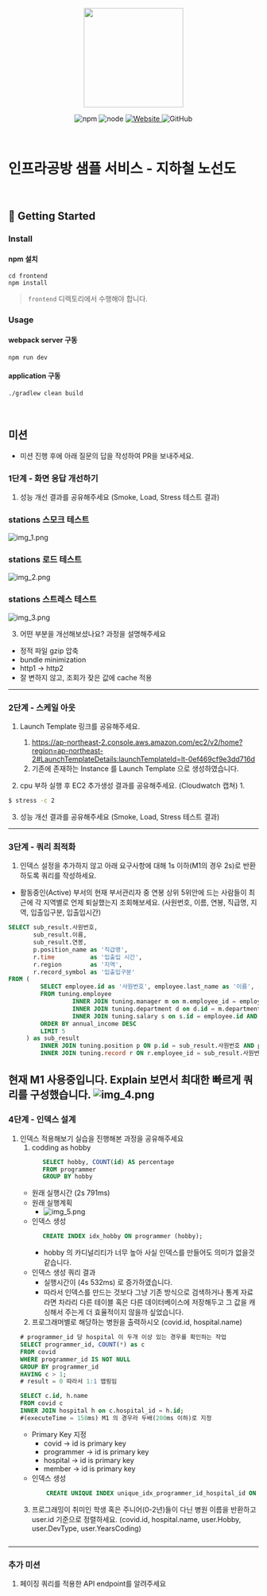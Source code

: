 <p align="center">
    <img width="200px;" src="https://raw.githubusercontent.com/woowacourse/atdd-subway-admin-frontend/master/images/main_logo.png"/>
</p>
<p align="center">
  <img alt="npm" src="https://img.shields.io/badge/npm-%3E%3D%205.5.0-blue">
  <img alt="node" src="https://img.shields.io/badge/node-%3E%3D%209.3.0-blue">
  <a href="https://edu.nextstep.camp/c/R89PYi5H" alt="nextstep atdd">
    <img alt="Website" src="https://img.shields.io/website?url=https%3A%2F%2Fedu.nextstep.camp%2Fc%2FR89PYi5H">
  </a>
  <img alt="GitHub" src="https://img.shields.io/github/license/next-step/atdd-subway-service">
</p>

<br>

# 인프라공방 샘플 서비스 - 지하철 노선도

<br>

## 🚀 Getting Started

### Install
#### npm 설치
```
cd frontend
npm install
```
> `frontend` 디렉토리에서 수행해야 합니다.

### Usage
#### webpack server 구동
```
npm run dev
```
#### application 구동
```
./gradlew clean build
```
<br>

## 미션

* 미션 진행 후에 아래 질문의 답을 작성하여 PR을 보내주세요.


### 1단계 - 화면 응답 개선하기
1. 성능 개선 결과를 공유해주세요 (Smoke, Load, Stress 테스트 결과)

### stations 스모크 테스트  
![img_1.png](img_1.png)

### stations 로드 테스트
![img_2.png](img_2.png)

### stations 스트레스 테스트
![img_3.png](img_3.png)

3. 어떤 부분을 개선해보셨나요? 과정을 설명해주세요

- 정적 파일 gzip 압축
- bundle minimization
- http1 -> http2
- 잘 변하지 않고, 조회가 잦은 값에 cache 적용

---

### 2단계 - 스케일 아웃

1. Launch Template 링크를 공유해주세요.
   1. https://ap-northeast-2.console.aws.amazon.com/ec2/v2/home?region=ap-northeast-2#LaunchTemplateDetails:launchTemplateId=lt-0ef469cf9e3dd716d
   2. 기존에 존재하는 Instance 를 Launch Template 으로 생성하였습니다.

2. cpu 부하 실행 후 EC2 추가생성 결과를 공유해주세요. (Cloudwatch 캡쳐)
   1. 

```sh
$ stress -c 2
```

3. 성능 개선 결과를 공유해주세요 (Smoke, Load, Stress 테스트 결과)

---

### 3단계 - 쿼리 최적화

1. 인덱스 설정을 추가하지 않고 아래 요구사항에 대해 1s 이하(M1의 경우 2s)로 반환하도록 쿼리를 작성하세요.

- 활동중인(Active) 부서의 현재 부서관리자 중 연봉 상위 5위안에 드는 사람들이 최근에 각 지역별로 언제 퇴실했는지 조회해보세요. (사원번호, 이름, 연봉, 직급명, 지역, 입출입구분, 입출입시간)

```sql
SELECT sub_result.사원번호,
       sub_result.이름,
       sub_result.연봉,
       p.position_name as '직급명',
       r.time          as '입출입 시간',
       r.region        as '지역',
       r.record_symbol as '입출입구분'
FROM (
         SELECT employee.id as '사원번호', employee.last_name as '이름', s.annual_income as '연봉'
         FROM tuning.employee
                  INNER JOIN tuning.manager m on m.employee_id = employee.id AND m.end_date >= NOW()
                  INNER JOIN tuning.department d on d.id = m.department_id AND d.note = 'active'
                  INNER JOIN tuning.salary s on s.id = employee.id AND s.end_date > NOW()
         ORDER BY annual_income DESC
         LIMIT 5
     ) as sub_result
         INNER JOIN tuning.position p ON p.id = sub_result.사원번호 AND p.position_name = 'manager'
         INNER JOIN tuning.record r ON r.employee_id = sub_result.사원번호 AND r.record_symbol = 'o';

```
현재 M1 사용중입니다. Explain 보면서 최대한 빠르게 쿼리를 구성했습니다.
![img_4.png](img_4.png)
---

### 4단계 - 인덱스 설계

1. 인덱스 적용해보기 실습을 진행해본 과정을 공유해주세요
   1. codding as hobby
      ```sql
         SELECT hobby, COUNT(id) AS percentage
         FROM programmer
         GROUP BY hobby
      ```
     - 원래 실행시간 (2s 791ms)
     - 원래 실행계획
       - ![img_5.png](img_5.png)
     - 인덱스 생성
       ```sql
          CREATE INDEX idx_hobby ON programmer (hobby);
       ```
       - hobby 의 카디널리티가 너무 높아 사실 인덱스를 만들어도 의미가 없을것 같습니다.
     - 인덱스 생성 쿼리 결과
       - 실행시간이 (4s 532ms) 로 증가하였습니다.
       - 따라서 인덱스를 만드는 것보다 그냥 기존 방식으로 검색하거나 통계 자료라면 차라리 다른 테이블 혹은 다른 데이터베이스에 저장해두고 그 값을 캐싱해서 주는게 더 효율적이지 않을까 싶었습니다.
   2. 프로그래머별로 해당하는 병원을 출력하시오 (covid.id, hospital.name)
   ```sql
   # programmer_id 당 hospital 이 두개 이상 있는 경우를 확인하는 작업  
   SELECT programmer_id, COUNT(*) as c
   FROM covid
   WHERE programmer_id IS NOT NULL
   GROUP BY programmer_id
   HAVING c > 1;
   # result = 0 따라서 1:1 맵핑임

   SELECT c.id, h.name
   FROM covid c
   INNER JOIN hospital h on c.hospital_id = h.id; 
   #(executeTime = 158ms) M1 의 경우라 두배(200ms 이하)로 지정
   ```
      - Primary Key 지정
        - covid -> id is primary key
        - programmer -> id is primary key
        - hospital -> id is primary key
        - member -> id is primary key
      - 인덱스 생성
        ```sql
            CREATE UNIQUE INDEX unique_idx_programmer_id_hospital_id ON covid (programmer_id, hospital_id);
        ```
   3. 프로그래밍이 취미인 학생 혹은 주니어(0-2년)들이 다닌 병원 이름을 반환하고 user.id 기준으로 정렬하세요. (covid.id, hospital.name, user.Hobby, user.DevType, user.YearsCoding)
   ```sql
   
   ```

---

### 추가 미션

1. 페이징 쿼리를 적용한 API endpoint를 알려주세요
